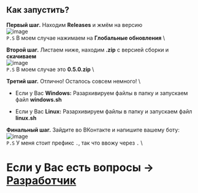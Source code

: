 ## Как запустить?

**Первый шаг.** Находим **Releases** и жмём на версию\
![image](https://user-images.githubusercontent.com/112260686/218114126-17e08bfe-0fe7-408d-9a96-4d205120a404.png) \
`P.S` В моем случае нажимаем на **Глобальные обновления** \

**Второй шаг.** Листаем ниже, находим **.zip** с версией сборки и **скачиваем**\
![image](https://user-images.githubusercontent.com/112260686/218115014-117799c9-0c38-4f55-9f84-b76fb7c12a4b.png) \
`P.S` В моем случае это **0.5.0.zip** \

**Третий шаг.** Отлично! Осталось совсем немного! \
* Если у Вас **Windows:** Разархивируем файлы в папку и запускаем файл **windows.sh** 

* Если у Вас **Linux:** Разархивируем файлы в папку и запускаем файл **linux.sh**

**Финальный шаг.** Зайдите во ВКонтакте и напишите вашему боту: \
![image](https://user-images.githubusercontent.com/112260686/218117574-b4432b83-f515-422a-a854-01d7a5389335.png) \
`P.S` У меня стоит префикс `.`, так что ввожу через `.` \

# Если у Вас есть вопросы -> [Разработчик](https://vk.me/fixees)

